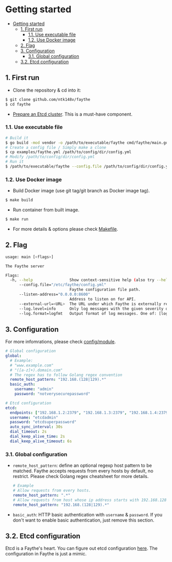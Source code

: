 # Getting started

- [Getting started](#getting-started)
  - [1. First run](#1-first-run)
    - [1.1. Use executable file](#11-use-executable-file)
    - [1.2. Use Docker image](#12-use-docker-image)
  - [2. Flag](#2-flag)
  - [3. Configuration](#3-configuration)
    - [3.1. Global configuration](#31-global-configuration)
  - [3.2. Etcd configuration](#32-etcd-configuration)

## 1. First run

* Clone the repository & cd into it:

```bash
$ git clone github.com/ntk148v/faythe
$ cd faythe
```

* [Prepare an Etcd cluster](https://github.com/etcd-io/etcd). This is a must-have component.

### 1.1. Use executable file

```bash
# Build it
$ go build -mod vendor -o /path/to/executable/faythe cmd/faythe/main.go
# Create a config file / Simply make a clone
$ cp examples/faythe.yml /path/to/config/dir/config.yml
# Modify /path/to/config/dir/config.yml
# Run it
$ /path/to/executable/faythe --config.file /path/to/config/dir/config.yml
```

### 1.2. Use Docker image

- Build Docker image (use git tag/git branch as Docker image tag).

```bash
$ make build
```

- Run container from built image.

```bash
$ make run
```

- For more details & options please check [Makefile](./Makefile).

## 2. Flag

```bash
usage: main [<flags>]

The Faythe server

Flags:
  -h, --help                Show context-sensitive help (also try --help-long and --help-man).
      --config.file="/etc/faythe/config.yml"
                            Faythe configuration file path.
      --listen-address="0.0.0.0:8600"
                            Address to listen on for API.
      --external-url=<URL>  The URL under which Faythe is externally reachable.
      --log.level=info      Only log messages with the given severity or above. One of: [debug, info, warn, error]
      --log.format=logfmt   Output format of log messages. One of: [logfmt, json]
```

## 3. Configuration

For more infomrations, please check [config/module](./config/).

```yaml
# Global configuration
global:
  # Example:
  # "www.example.com"
  # "([a-z]+).domain.com"
  # The regex has to follow Golang regex convention
  remote_host_pattern: "192.168.(128|129).*"
  basic_auth:
    username: "admin"
    password: "notverysecurepassword"

# Etcd configuration
etcd:
  endpoints: ["192.168.1.2:2379", "192.168.1.3:2379", "192.168.1.4:2379"]
  username: "etcdadmin"
  password: "etcdsuperpassword"
  auto_sync_interval: 30s
  dial_timeout: 2s
  dial_keep_alive_time: 2s
  dial_keep_alive_timeout: 6s
```

### 3.1. Global configuration

- `remote_host_pattern`: define an optional regexp host pattern to be matched. Faythe accepts requests from every hosts by default, no restrict. Please check Golang regex cheatsheet for more details.

  ```yaml
  # Example
  # Allow requests from every hosts.
  remote_host_pattern: ".*"
  # Allow requests from host whose ip address starts with 192.168.128 or 192.168.129
  remote_host_pattern: "192.168.(128|129).*"
  ```

- `basic_auth`: HTTP basic authentication with `username` & `password`. If you don't want to enable basic authentication, just remove this section.

## 3.2. Etcd configuration

Etcd is a Faythe's heart. You can figure out etcd configuration [here](https://github.com/etcd-io/etcd/blob/master/clientv3/config.go). The configuration in Faythe is just a mimic.

